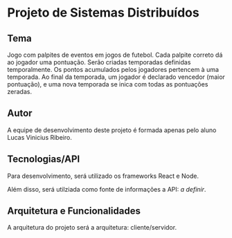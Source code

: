 # Projeto de Sistemas Distribuídos

## Tema
Jogo com palpites de eventos em jogos de futebol. Cada palpite correto dá ao jogador uma pontuação.
Serão criadas temporadas definidas temporalmente. Os pontos acumulados pelos jogadores pertencem à uma temporada. Ao final da temporada, um jogador é declarado vencedor (maior pontuação), e uma nova temporada se inica com todas as pontuações zeradas.

## Autor
A equipe de desenvolvimento deste projeto é formada apenas pelo aluno Lucas Vinicius Ribeiro.

## Tecnologias/API
Para desenvolvimento, será utilizado os frameworks React e Node.

Além disso, será utilziada como fonte de informações a API: *a definir*.

## Arquitetura e Funcionalidades
A arquitetura do projeto será a arquitetura: cliente/servidor.

